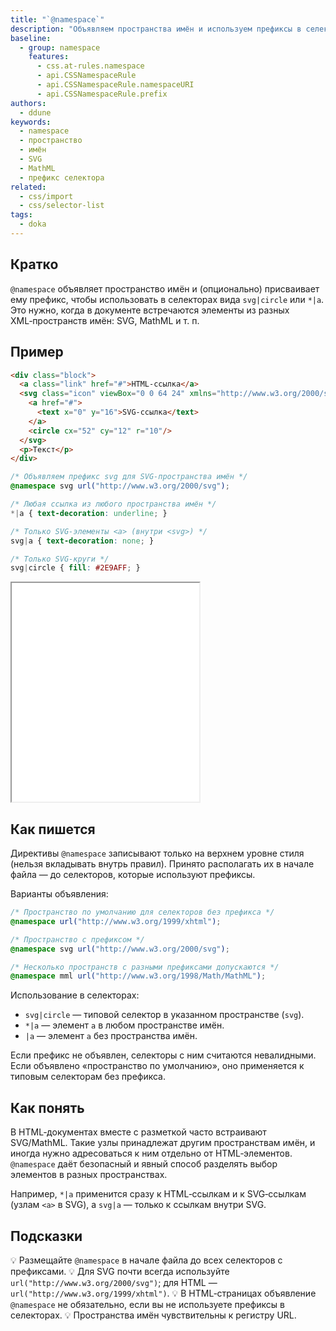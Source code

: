 ```yaml
---
title: "`@namespace`"
description: "Объявляем пространства имён и используем префиксы в селекторах для точного выбора элементов SVG/MathML и др."
baseline:
  - group: namespace
    features:
      - css.at-rules.namespace
      - api.CSSNamespaceRule
      - api.CSSNamespaceRule.namespaceURI
      - api.CSSNamespaceRule.prefix
authors:
  - ddune
keywords:
  - namespace
  - пространство
  - имён
  - SVG
  - MathML
  - префикс селектора
related:
  - css/import
  - css/selector-list
tags:
  - doka
---
```


## Кратко

`@namespace` объявляет пространство имён и (опционально) присваивает ему префикс, чтобы использовать в селекторах вида `svg|circle` или `*|a`. Это нужно, когда в документе встречаются элементы из разных XML‑пространств имён: SVG, MathML и т. п.

## Пример

```html
<div class="block">
  <a class="link" href="#">HTML‑ссылка</a>
  <svg class="icon" viewBox="0 0 64 24" xmlns="http://www.w3.org/2000/svg">
    <a href="#">
      <text x="0" y="16">SVG‑ссылка</text>
    </a>
    <circle cx="52" cy="12" r="10"/>
  </svg>
  <p>Текст</p>
</div>
```

```css
/* Объявляем префикс svg для SVG‑пространства имён */
@namespace svg url("http://www.w3.org/2000/svg");

/* Любая ссылка из любого пространства имён */
*|a { text-decoration: underline; }

/* Только SVG‑элементы <a> (внутри <svg>) */
svg|a { text-decoration: none; }

/* Только SVG‑круги */
svg|circle { fill: #2E9AFF; }
```

<iframe title="Селекторы с пространствами имён" src="demos/basic/" height="350"></iframe>

## Как пишется

Директивы `@namespace` записывают только на верхнем уровне стиля (нельзя вкладывать внутрь правил). Принято располагать их в начале файла — до селекторов, которые используют префиксы.

Варианты объявления:

```css
/* Пространство по умолчанию для селекторов без префикса */
@namespace url("http://www.w3.org/1999/xhtml");

/* Пространство с префиксом */
@namespace svg url("http://www.w3.org/2000/svg");

/* Несколько пространств с разными префиксами допускаются */
@namespace mml url("http://www.w3.org/1998/Math/MathML");
```

Использование в селекторах:

- `svg|circle` — типовой селектор в указанном пространстве (`svg`).
- `*|a` — элемент `a` в любом пространстве имён.
- `|a` — элемент `a` без пространства имён.

Если префикс не объявлен, селекторы с ним считаются невалидными. Если объявлено «пространство по умолчанию», оно применяется к типовым селекторам без префикса.

## Как понять

В HTML‑документах вместе с разметкой часто встраивают SVG/MathML. Такие узлы принадлежат другим пространствам имён, и иногда нужно адресоваться к ним отдельно от HTML‑элементов. `@namespace` даёт безопасный и явный способ разделять выбор элементов в разных пространствах.

Например, `*|a` применится сразу к HTML‑ссылкам и к SVG‑ссылкам (узлам `<a>` в SVG), а `svg|a` — только к ссылкам внутри SVG.

## Подсказки

💡 Размещайте `@namespace` в начале файла до всех селекторов с префиксами.
💡 Для SVG почти всегда используйте `url("http://www.w3.org/2000/svg")`; для HTML — `url("http://www.w3.org/1999/xhtml")`.
💡 В HTML‑страницах объявление `@namespace` не обязательно, если вы не используете префиксы в селекторах.
💡 Пространства имён чувствительны к регистру URL.
